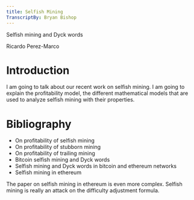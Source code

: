 ```yaml
---
title: Selfish Mining
TranscriptBy: Bryan Bishop
---
```


Selfish mining and Dyck words

Ricardo Perez-Marco

# Introduction

I am going to talk about our recent work on selfish mining. I am going to explain the profitability model, the different mathematical models that are used to analyze selfish mining with their properties.

# Bibliography

* On profitability of selfish mining
* On profitability of stubborn mining
* On profitability of trailing mining
* Bitcoin selfish mining and Dyck words
* Selfish mining and Dyck words in bitcoin and ethereum networks
* Selfish mining in ethereum

The paper on selfish mining in ethereum is even more complex. Selfish mining is really an attack on the difficulty adjustment formula.


